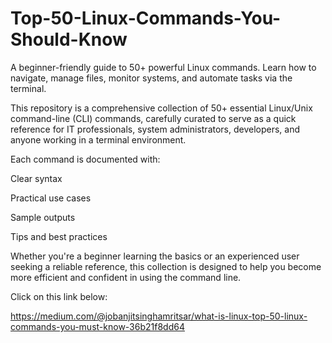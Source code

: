 # Top-50-Linux-Commands-You-Should-Know
A beginner-friendly guide to 50+ powerful Linux commands. Learn how to navigate, manage files, monitor systems, and automate tasks via the terminal.

This repository is a comprehensive collection of 50+ essential Linux/Unix command-line (CLI) commands, carefully curated to serve as a quick reference for IT professionals, system administrators, developers, and anyone working in a terminal environment.

Each command is documented with:

Clear syntax

Practical use cases

Sample outputs

Tips and best practices

Whether you're a beginner learning the basics or an experienced user seeking a reliable reference, this collection is designed to help you become more efficient and confident in using the command line.

Click on this link below:  

https://medium.com/@jobanjitsinghamritsar/what-is-linux-top-50-linux-commands-you-must-know-36b21f8dd64
